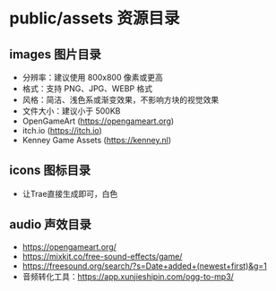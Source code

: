 # public/assets 资源目录

## images 图片目录

- 分辨率：建议使用 800x800 像素或更高
- 格式：支持 PNG、JPG、WEBP 格式
- 风格：简洁、浅色系或渐变效果，不影响方块的视觉效果
- 文件大小：建议小于 500KB
- OpenGameArt (https://opengameart.org)
- itch.io (https://itch.io)
- Kenney Game Assets (https://kenney.nl)


## icons 图标目录

- 让Trae直接生成即可，白色


## audio 声效目录

- https://opengameart.org/
- https://mixkit.co/free-sound-effects/game/
- https://freesound.org/search/?s=Date+added+(newest+first)&g=1
- 音频转化工具：https://app.xunjieshipin.com/ogg-to-mp3/
